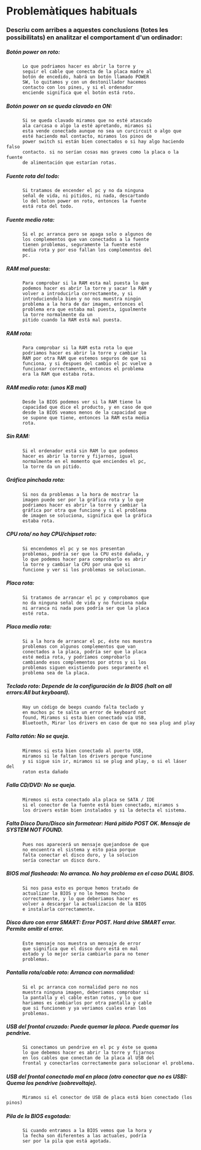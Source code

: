 # Problemàtiques habituals

### Descriu com arribes a aquestes conclusions (totes les possibilitats) en analitzar el comportament d'un ordinador:

#####     Botón power on roto: 
          Lo que podriamos hacer es abrir la torre y  
          seguir el cable que conecta de la placa madre al
          botón de encedido, habrá un botón llamado POWER
          SW, lo quitamos y con un destonillador hacemos 
          contacto con los pines, y si el ordenador 
          enciende significa que el botón está roto.
#####     Botón power on se queda clavado en ON:
          Si se queda clavado miramos que no esté atascado
          ala carcasa o algo la esté apretando, miramos si 
          esta vende conectado aunque no sea un curcircuit o algo que
          esté haciendo mal contacto, miramos los pinos de 
          power switch si están bien conectados o si hay algo haciendo falso
          contacto. si no serían cosas mas graves como la placa o la fuente
          de alimentación que estarían rotas.
          
#####     Fuente rota del todo:
          Si tratamos de encender el pc y no da ninguna
          señal de vida, ni pitidos, ni nada, descartando
          lo del boton power on roto, entonces la fuente
          está rota del todo.
          
#####     Fuente medio rota:
          Si el pc arranca pero se apaga solo o algunos de
          los complementos que van conectados a la fuente
          tienen problemas, seguramente la fuente esté
          media rota y por eso fallan los complementos del
          pc.
#####     RAM mal puesta:
          Para comprobar si la RAM esta mal puesta lo que 
          podemos hacer es abrir la torre y sacar la RAM y 
          volver a introducirla correctamente, y si 
          introduciendola bien y no nos muestra ningún
          problema a la hora de dar imagen, entonces el
          problema era que estaba mal puesta, igualmente
          la torre normalmente da un 
          pitido cuando la RAM está mal puesta.
#####     RAM rota:
          Para comprobar si la RAM esta rota lo que
          podriamos hacer es abrir la torre y cambiar la
          RAM por otra RAM que estemos seguros de que si
          funciona, y si despues del cambio el pc vuelve a
          funcionar correctamente, entonces el problema
          era la RAM que estaba rota.
#####     RAM medio rota: (unos KB mal)
          Desde la BIOS podemos ver si la RAM tiene la
          capacidad que dice el producto, y en caso de que
          desde la BIOS veamos menos de la capacidad que
          se supone que tiene, entonces la RAM esta media
          rota.
          
#####     Sin RAM:
          Si el ordenador está sin RAM lo que podemos
          hacer es abrir la torre y fijarnos, igual
          normalmente en el momento que enciendes el pc,
          la torre da un pitido.
#####     Gráfica pinchada rota:
          Si nos da problemas a la hora de mostrar la
          imagen puede ser por la gráfica rota y lo que
          podriamos hacer es abrir la torre y cambiar la
          gráfica por otra que funcione y si el problema 
          de imagen se soluciona, significa que la gráfica
          estaba rota.
#####     CPU rota/ no hay CPU/chipset roto:
          Si encendemos el pc y se nos presentan
          problemas, podría ser que la CPU esté dañada, y
          lo que podemos hacer para comprobarlo es abrir
          la torre y cambiar la CPU por una que si
          funcione y ver si los problemas se solucionan.
#####     Placa rota: 
          Si tratamos de arrancar el pc y comprobamos que
          no da ninguna señal de vida y no funciona nada
          ni arranca ni nada pues podría ser que la placa
          esté rota.
#####     Placa medio rota:
          Si a la hora de arrancar el pc, éste nos muestra
          problemas con algunos complementos que van
          conectados a la placa, podría ser que la placa
          esté media rota, y podríamos comprobarlo
          cambiando esos complementos por otros y si los
          problemas siguen existiendo pues seguramente el
          problema sea de la placa.
#####     Teclado roto: Depende de la configuración de la BIOS (halt on all errors:All but keyboard).
          Hay un código de beeps cuando falta teclado y 
          en muchos pc te salta un error de keyboard not 
          found, Miramos si esta bien conectado vía USB, 
          Bluetooth, Mirar los drivers en caso de que no sea plug and play
#####     Falta ratón: No se queja.
          Miremos si esta bien conectado al puerto USB, 
          miramos si le faltan los drivers porque funcione 
          y si sigue sin ir, miramos si se plug and play, o si el láser del 
          raton esta dañado
          
#####     Falla CD/DVD: No se queja.
          Miremos si esta conectado ala placa se SATA / IDE 
          si el conector de la fuente está bien conectado, miramos s 
          los drivers están bien instalados y si la detecta el sistema.
         
#####     Falta Disco Duro/Disco sin formatear: Hará pitido POST OK. Mensaje de SYSTEM NOT FOUND.
          Pues nos aparecerá un mensaje quejandose de que
          no encuentra el sistema y esto pasa porque 
          falta conectar el disco duro, y la solucion 
          sería conectar un disco duro.
#####     BIOS mal flasheada: No arranca. No hay problema en el caso DUAL BIOS.
          Si nos pasa esto es porque hemos tratado de 
          actualizar la BIOS y no lo hemos hecho 
          correctamente, y lo que deberiamos hacer es 
          volver a descargar la actualizacion de la BIOS 
          e instalarla correctamente.
#####     Disco duro con error SMART: Error POST. Hard drive SMART error. Permite omitir el error.
          Este mensaje nos muestra un mensaje de error 
          que significa que el disco duro está en mal 
          estado y lo mejor sería cambiarlo para no tener 
          problemas.
#####     Pantalla rota/cable roto: Arranca con normalidad:
          Si el pc arranca con normalidad pero no nos
          muestra ninguna imagen, deberiamos comprobar si
          la pantalla y el cable estan rotos, y lo que
          hariamos es cambiarlos por otra pantalla y cable
          que si funcionen y ya veriamos cuales eran los
          problemas.
#####     USB del frontal cruzado: Puede quemar la placa. Puede quemar los pendrive.
          Si conectamos un pendrive en el pc y éste se quema 
          lo que debemos hacer es abrir la torre y fijarnos 
          en los cables que conectan de la placa al USB del 
          frontal y conectarlos correctamente para solucionar el problema.

#####     USB del frontal conectado mal en placa (otro conector que no es USB): Quema los pendrive (sobrevoltaje).
          Miramos si el conector de USB de placa está bien conectado (los pinos)
          
#####     Pila de la BIOS esgotada:
          Si cuando entramos a la BIOS vemos que la hora y
          la fecha son diferentes a las actuales, podría
          ser por la pila que está agotada.
